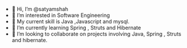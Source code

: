 - 👋 Hi, I’m @satyamshah
- 👀 I’m interested in  Software Engineering
- 🌱 My current skill is Java ,Javascript and mysql.
- 🌱 I’m currently learning Spring , Struts and Hibernate
- 💞️ I’m looking to collaborate on projects involving Java, Spring , Struts and hibernate.


<!---
satyamshah/satyamshah is a ✨ special ✨ repository because its `README.md` (this file) appears on your GitHub profile.
You can click the Preview link to take a look at your changes.
--->
